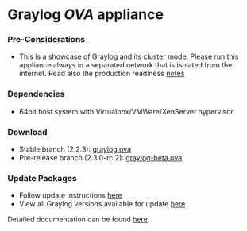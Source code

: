 Graylog *OVA* appliance
=======================

### Pre-Considerations

  * This is a showcase of Graylog and its cluster mode. Please run this appliance always in a separated network that is isolated from the internet.
    Read also the production readiness [notes](http://docs.graylog.org/en/latest/pages/installation/virtual_machine_appliances.html#production-readiness)

### Dependencies

  * 64bit host system with Virtualbox/VMWare/XenServer hypervisor

### Download

  * Stable branch (2.2.3): [graylog.ova](https://packages.graylog2.org/releases/graylog-omnibus/ova/graylog-2.2.3-1.ova)
  * Pre-release branch (2.3.0-rc.2): [graylog-beta.ova](https://packages.graylog2.org/releases/graylog-omnibus/ova/graylog-pre-2.3.0-rc.2-2.ova)

### Update Packages

  * Follow update instructions [here](http://docs.graylog.org/en/2.0/pages/configuration/graylog_ctl.html#upgrade-graylog)
  * View all Graylog versions available for update [here](https://packages.graylog2.org/appliances/ubuntu)

  
Detailed documentation can be found [here](http://docs.graylog.org/en/latest/pages/installation/virtual_machine_appliances.html).
